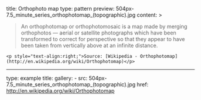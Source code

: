 title: Orthophoto map
type: pattern
preview: 504px-7.5_minute_series_orthophotomap_(topographic).jpg
content: >

   >An orthophotomap or orthophotomosaic is a map made by merging orthophotos — aerial or satellite photographs which have been transformed to correct for perspective so that they appear to have been taken from vertically above at an infinite distance.
    
    
    <p style="text-align:right;">Source: [Wikipedia - Orthophotomap](http://en.wikipedia.org/wiki/Orthophotomap)</p>
---
type: example
title:
gallery:
    - src: 504px-7.5_minute_series_orthophotomap_(topographic).jpg
      href: http://en.wikipedia.org/wiki/Orthophotomap

